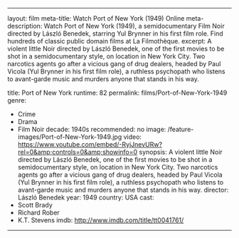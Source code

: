---

layout: film
meta-title: Watch Port of New York (1949) Online
meta-description:  Watch Port of New York (1949), a semidocumentary Film Noir directed by László Benedek, starring Yul Brynner in his first film role. Find hundreds of classic public domain films at La Filmothèque.
excerpt: A violent little Noir directed by László Benedek, one of the first movies to be shot in a semidocumentary style, on location in New York City. Two narcotics agents go after a vicious gang of drug dealers, headed by Paul Vicola (Yul Brynner in his first film role), a ruthless psychopath who listens to avant-garde music and murders anyone that stands in his way.

title: Port of New York
runtime: 82
permalink: films/Port-of-New-York-1949
genre:
- Crime
- Drama
- Film Noir
decade: 1940s
recommended: no
image: /feature-images/Port-of-New-York-1949.jpg
video: https://www.youtube.com/embed/-RyjJnevURw?rel=0&amp;controls=0&amp;showinfo=0
synopsis: A violent little Noir directed by László Benedek, one of the first movies to be shot in a semidocumentary style, on location in New York City. Two narcotics agents go after a vicious gang of drug dealers, headed by Paul Vicola (Yul Brynner in his first film role), a ruthless psychopath who listens to avant-garde music and murders anyone that stands in his way.
director: László Benedek
year: 1949
country: USA
cast:
- Scott Brady
- Richard Rober
-  K.T. Stevens
imdb: http://www.imdb.com/title/tt0041761/

---